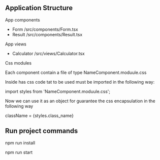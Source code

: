 ## Application Structure

App components

- Form /src/components/Form.tsx
- Result /src/components/Result.tsx

App views
- Calculator /src/views/Calculator.tsx

Css modules

Each component contain a file of type NameComponent.moduule.css

Inside has css code tat to be used must be imported in the following way:

import styles from 'NameComponent.moduule.css';

Now we can use it as an object for guarantee the css encapsulation in the following way

className = {styles.class_name}

## Run project commands

npm run install

npm run start







